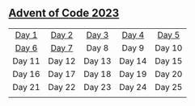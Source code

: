 ## [Advent of Code 2023](./source/2023/)
|     |     |     |     |     |
|:-:|:-:|:-:|:-:|:-:|
|[Day 1](./Day%201%20-%20Trebuchet/)|[Day 2](./Day%202%20-%20Cube%20Conundrum/)|[Day 3](./Day%203%20-%20Gear%20Ratios/)|[Day 4](./Day%204%20-%20Scratchcards/)|[Day 5](./Day%205%20-%20If%20You%20Give%20A%20Seed%20A%20Fertilizer/)|
|[Day 6](./Day%206%20-%20Wait%20For%20It/)|[Day 7](./Day%207%20-%20Camel%20Cards/)|Day 8|Day 9|Day 10|
|Day 11|Day 12|Day 13|Day 14|Day 15|
|Day 16|Day 17|Day 18|Day 19|Day 20|
|Day 21|Day 22|Day 23|Day 24|Day 25|
||||||

